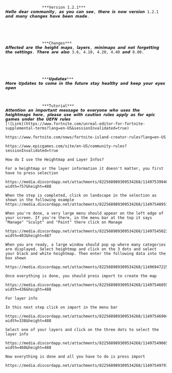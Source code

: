 					***Version 1.2.1***
	𝙃𝙚𝙡𝙡𝙤 𝙙𝙚𝙖𝙧 𝙘𝙤𝙢𝙢𝙪𝙣𝙞𝙩𝙮, 𝙖𝙨 𝙮𝙤𝙪 𝙘𝙖𝙣 𝙨𝙚𝙚, 𝙩𝙝𝙚𝙧𝙚 𝙞𝙨 𝙣𝙤𝙬 𝙫𝙚𝙧𝙨𝙞𝙤𝙣 1.2.1 𝙖𝙣𝙙 𝙢𝙖𝙣𝙮 𝙘𝙝𝙖𝙣𝙜𝙚𝙨 𝙝𝙖𝙫𝙚 𝙗𝙚𝙚𝙣 𝙢𝙖𝙙𝙚.

                                              



					***Changes***
	𝘼𝙛𝙛𝙚𝙘𝙩𝙚𝙙 𝙖𝙧𝙚 𝙩𝙝𝙚 𝙝𝙚𝙞𝙜𝙝𝙩 𝙢𝙖𝙥𝙨, 𝙡𝙖𝙮𝙚𝙧𝙨, 𝙢𝙞𝙣𝙞𝙢𝙖𝙥𝙨 𝙖𝙣𝙙 𝙣𝙤𝙩 𝙛𝙤𝙧𝙜𝙚𝙩𝙩𝙞𝙣𝙜 𝙩𝙝𝙚 𝙨𝙚𝙩𝙩𝙞𝙣𝙜𝙨. 𝙏𝙝𝙚𝙧𝙚 𝙖𝙧𝙚 𝙖𝙡𝙨𝙤 3.6, 4.10, 4.20, 4.40 𝙖𝙣𝙙 8.00.

                                              



 					***𝙐𝙥𝙙𝙖𝙩𝙚𝙨***
	𝙈𝙤𝙧𝙚 𝙐𝙥𝙙𝙖𝙩𝙚𝙨 𝙩𝙤 𝙘𝙤𝙢𝙚 𝙞𝙣 𝙩𝙝𝙚 𝙛𝙪𝙩𝙪𝙧𝙚 𝙨𝙩𝙖𝙮 𝙝𝙚𝙖𝙡𝙩𝙝𝙮 𝙖𝙣𝙙 𝙠𝙚𝙚𝙥 𝙮𝙤𝙪𝙧 𝙚𝙮𝙚𝙨 𝙤𝙥𝙚𝙣



					***Tutorial***
  	𝘼𝙩𝙩𝙚𝙣𝙩𝙞𝙤𝙣 𝙖𝙣 𝙞𝙢𝙥𝙤𝙧𝙩𝙖𝙣𝙩 𝙢𝙚𝙨𝙨𝙖𝙜𝙚 𝙩𝙤 𝙚𝙫𝙚𝙧𝙮𝙤𝙣𝙚 𝙬𝙝𝙤 𝙪𝙨𝙚𝙨 𝙩𝙝𝙚 𝙝𝙚𝙞𝙜𝙝𝙩𝙢𝙖𝙥𝙨 𝙝𝙚𝙧𝙚, 𝙥𝙡𝙚𝙖𝙨𝙚 𝙪𝙨𝙚 𝙬𝙞𝙩𝙝 𝙘𝙖𝙪𝙩𝙞𝙤𝙣 𝙧𝙪𝙡𝙚𝙨 𝙖𝙥𝙥𝙡𝙮 𝙖𝙨 𝙛𝙤𝙧 𝙚𝙥𝙞𝙘 𝙜𝙖𝙢𝙚𝙨 𝙪𝙣𝙙𝙚𝙧 𝙩𝙝𝙚 𝙐𝙀𝙁𝙉 𝙧𝙪𝙡𝙚𝙨
	[![Link](https://www.fortnite.com/unreal-editor-for-fortnite-supplemental-terms?lang=en-US&sessionInvalidated=true)

	https://www.fortnite.com/news/fortnite-island-creator-rules?lang=en-US

	https://www.epicgames.com/site/en-US/community-rules?sessionInvalidated=true

	How do I use the Heightmap and Layer Infos?

	For a heightmap or the layer information it doesn't matter, you first have to press selection

	https://media.discordapp.net/attachments/822568989309534268/1149753994005200976/image.png?width=757&height=488

	When the step is completed, click on landscape in the selection as shown in the following example https://media.discordapp.net/attachments/822568989309534268/1149754095146639422/Unreal_Editor_08.09.2023_19_12_02.png

	When you're done, a very large menu should appear on the left edge of your screen. If you're there, in the menu bar at the top it says "Manage" "Sculpt" and "Paint" there click on Manage

	https://media.discordapp.net/attachments/822568989309534268/1149754502321287268/image.png?width=403&height=487

	When you are ready, a large window should pop up where many categories are displayed. Select heightmap and click on the 3 dots and select your black and white heightmap. Then enter the following data into the box shown

	https://media.discordapp.net/attachments/822568989309534268/1149694722579910847/image.png

	Once everything is done, you should press import to create the map

	https://media.discordapp.net/attachments/822568989309534268/1149754605559877683/image.png?width=436&height=488

	For layer info

	In this next step click on import in the menu bar

	https://media.discordapp.net/attachments/822568989309534268/1149754690431627305/image.png?width=338&height=488

	Select one of your layers and click on the three dots to select the layer info

	https://media.discordapp.net/attachments/822568989309534268/1149754906580877352/image.png?width=460&height=488

	Now everything is done and all you have to do is press import

	https://media.discordapp.net/attachments/822568989309534268/1149754979721166899/image.png
 				
